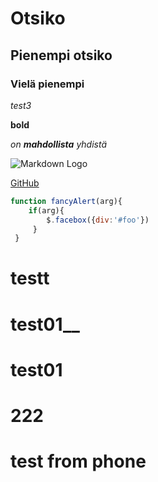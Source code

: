 # Otsiko
## Pienempi otsiko
### Vielä pienempi
*test3*

**bold**

_on **mahdollista** yhdistä_

![Markdown Logo](Markdown-mark.svg)

[GitHub](http://github.com)


```js
function fancyAlert(arg){
    if(arg){
        $.facebox({div:'#foo'})
     }
 }
 ```

 # testt    
# test01__
# test01

# 222
# test from phone
